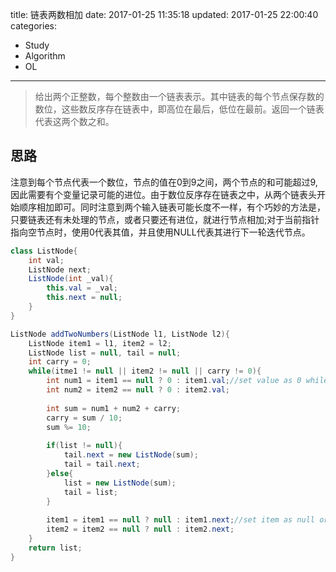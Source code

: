 title: 链表两数相加
date: 2017-01-25 11:35:18
updated: 2017-01-25 22:00:40
categories:
- Study
- Algorithm
- OL
---
> 给出两个正整数，每个整数由一个链表表示。其中链表的每个节点保存数的数位，这些数反序存在链表中，即高位在最后，低位在最前。返回一个链表代表这两个数之和。

## 思路

注意到每个节点代表一个数位，节点的值在0到9之间，两个节点的和可能超过9,因此需要有个变量记录可能的进位。由于数位反序存在链表之中，从两个链表头开始顺序相加即可。同时注意到两个输入链表可能长度不一样，有个巧妙的方法是，只要链表还有未处理的节点，或者只要还有进位，就进行节点相加;对于当前指针指向空节点时，使用0代表其值，并且使用NULL代表其进行下一轮迭代节点。

```java
class ListNode{
    int val;
    ListNode next;
    ListNode(int _val){
        this.val = _val;
        this.next = null;
    }
}

ListNode addTwoNumbers(ListNode l1, ListNode l2){
    ListNode item1 = l1, item2 = l2;
    ListNode list = null, tail = null;
    int carry = 0;
    while(itme1 != null || item2 != null || carry != 0){
        int num1 = item1 == null ? 0 : item1.val;//set value as 0 while node is null
        int num2 = item2 == null ? 0 : item2.val;
        
        int sum = num1 + num2 + carry;
        carry = sum / 10;
        sum %= 10;
        
        if(list != null){
            tail.next = new ListNode(sum);
            tail = tail.next;
        }else{
            list = new ListNode(sum);
            tail = list;
        }
        
        item1 = item1 == null ? null : item1.next;//set item as null or next nod
        item2 = item2 == null ? null : item2.next;
    }
    return list;
}
```